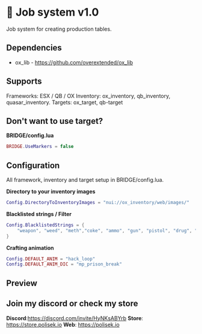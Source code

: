 # 📙 Job system v1.0
Job system for creating production tables.

## Dependencies
- ox_lib - https://github.com/overextended/ox_lib

## Supports 
Frameworks: ESX / QB / OX
Inventory: ox_inventory, qb_inventory, quasar_inventory.
Targets: ox_target, qb-target

## Don't want to use target?
**BRIDGE/config.lua**
```lua
BRIDGE.UseMarkers = false
```


## Configuration
All framework, inventory and target setup in BRIDGE/config.lua.

**Directory to your inventory images**
```lua
Config.DirectoryToInventoryImages = "nui://ox_inventory/web/images/"
```

**Blacklisted strings / Filter**
```lua
Config.BlacklistedStrings = {
    "weapon", "weed", "meth","coke", "ammo", "gun", "pistol", "drug", "c4", "WEAPON", "AMMO", "at_", "keycard", "gun", "money", "black_money"
}
```

**Crafting animation**
```lua
Config.DEFAULT_ANIM = "hack_loop"
Config.DEFAULT_ANIM_DIC = "mp_prison_break"
```


## Preview



## Join my discord or check my store
**Discord**:https://discord.com/invite/HyNKsABYrb
**Store**: https://store.polisek.io
**Web**: https://polisek.io
